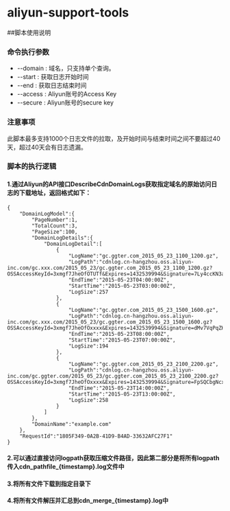 # aliyun-support-tools
##脚本使用说明
### 命令执行参数
* --domain : 域名，只支持单个查询。
* --start : 获取日志开始时间
* --end : 获取日志结束时间
* --access : Aliyun账号的Access Key
* --secure : Aliyun账号的secure key
### 注意事项
此脚本最多支持1000个日志文件的拉取，及开始时间与结束时间之间不要超过40天，超过40天会有日志遗漏。
### 脚本的执行逻辑
#### 1.通过Aliyun的API接口DescribeCdnDomainLogs获取指定域名的原始访问日志的下载地址，返回格式如下：
```
{
	"DomainLogModel":{
		"PageNumber":1,
		"TotalCount":3,
		"PageSize":100,
		"DomainLogDetails":{
			"DomainLogDetail":[
				{
					"LogName":"gc.ggter.com_2015_05_23_1100_1200.gz",
					"LogPath":"cdnlog.cn-hangzhou.oss.aliyun-inc.com/gc.xxx.com/2015_05_23/gc.ggter.com_2015_05_23_1100_1200.gz?OSSAccessKeyId=3xmgf7JheOfOTUTf&Expires=1432539994&Signature=7Ly4ccKN3afzAGYyWDbxBcOcnxxxx",
					"EndTime":"2015-05-23T04:00:00Z",
					"StartTime":"2015-05-23T03:00:00Z",
					"LogSize":257
				},
				{
					"LogName":"gc.ggter.com_2015_05_23_1500_1600.gz",
					"LogPath":"cdnlog.cn-hangzhou.oss.aliyun-inc.com/gc.xxx.com/2015_05_23/gc.ggter.com_2015_05_23_1500_1600.gz?OSSAccessKeyId=3xmgf7JheOfOxxxx&Expires=1432539994&Signature=dMv7VqPqZHXVbKPmorGIvylC6xxxx",
					"EndTime":"2015-05-23T08:00:00Z",
					"StartTime":"2015-05-23T07:00:00Z",
					"LogSize":194
				},
				{
					"LogName":"gc.ggter.com_2015_05_23_2100_2200.gz",
					"LogPath":"cdnlog.cn-hangzhou.oss.aliyun-inc.com/gc.ggter.com/2015_05_23/gc.ggter.com_2015_05_23_2100_2200.gz?OSSAccessKeyId=3xmgf7JheOfOxxxx&Expires=1432539994&Signature=FpSQCbgNcxCBYIxKVoKC8mGxxxx",
					"EndTime":"2015-05-23T14:00:00Z",
					"StartTime":"2015-05-23T13:00:00Z",
					"LogSize":258
				}
			]
		},
		"DomainName":"example.com"
	},
	"RequestId":"1805F349-0A2B-41D9-B4AD-33632AFC27F1"
}
```
#### 2.可以通过直接访问logpath获取压缩文件路径，因此第二部分是将所有logpath传入cdn_pathfile_{timestamp}.log文件中
#### 3.将所有文件下载到指定目录下
#### 4.将所有文件解压并汇总到cdn_merge_{timestamp}.log中
